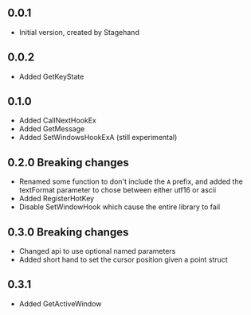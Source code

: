 ## 0.0.1

- Initial version, created by Stagehand

## 0.0.2

- Added GetKeyState

## 0.1.0

- Added CallNextHookEx
- Added GetMessage
- Added SetWindowsHookExA (still experimental)

## 0.2.0 Breaking changes

- Renamed some function to don't include the `A` prefix, and added the textFormat parameter to chose between either utf16 or ascii
- Added RegisterHotKey
- Disable SetWindowHook which cause the entire library to fail


## 0.3.0 Breaking changes

- Changed api to use optional named parameters
- Added short hand to set the cursor position given a point struct

## 0.3.1

- Added GetActiveWindow